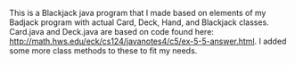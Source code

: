 This is a Blackjack java program that I made based on elements of my Badjack program with actual Card, Deck, Hand, and Blackjack classes.
Card.java and Deck.java are based on code found here: http://math.hws.edu/eck/cs124/javanotes4/c5/ex-5-5-answer.html. I added
some more class methods to these to fit my needs.
